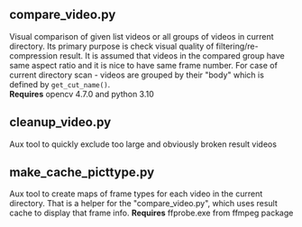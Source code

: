 ## compare_video.py

  Visual comparison of given list videos or all groups of videos in current directory.
  Its primary purpose is check visual quality of filtering/re-compression result.
  It is assumed that videos in the compared group have same aspect ratio and it is nice to have same frame number.
  For case of current directory scan - videos are grouped by their "body" which is defined by `get_cut_name()`.  
**Requires** opencv 4.7.0 and python 3.10

## cleanup_video.py

Aux tool to quickly exclude too large and obviously broken result videos

## make_cache_picttype.py

  Aux tool to create maps of frame types for each video in the current directory.
  That is a helper for the "compare_video.py", which uses result cache to display that frame info.
**Requires** ffprobe.exe from ffmpeg package

